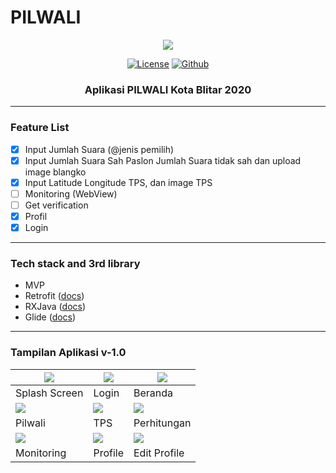 # PILWALI

<p align="center">
  <img src="https://media.suara.com/pictures/653x366/2020/06/19/72258-ilustrasi-pilkada-2020.jpg"/>
</p>

<p align="center">
  <a href="LICENSE"><img alt="License" src="https://img.shields.io/badge/License-Apache%202.0-blue.svg"></a>
<!--   <a href="https://www.linkedin.com/in/imam-mufiid-2870141b2/"><img alt="LinkedIn"></a> -->
  <a href="https://github.com/imufiid"><img alt="Github" src="https://img.shields.io/github/followers/imufiid?label=follow&style=social"></a>
  <h3 align="center">Aplikasi PILWALI Kota Blitar 2020</h3>
</p>

---

### Feature List
- [x] Input Jumlah Suara (@jenis pemilih)
- [x] Input Jumlah Suara Sah Paslon Jumlah Suara tidak sah dan upload image blangko
- [x] Input Latitude Longitude TPS, dan image TPS
- [ ] Monitoring (WebView)
- [ ] Get verification
- [x] Profil
- [x] Login

---

### Tech stack and 3rd library
- MVP
- Retrofit ([docs](https://square.github.io/retrofit/))
- RXJava ([docs](https://github.com/ReactiveX/RxJava))
- Glide ([docs](https://github.com/bumptech/glide))

---

### Tampilan Aplikasi v-1.0
|![](https://i.ibb.co/hVXWZ1S/splash-screen.jpg)|![](https://i.ibb.co/0mdPyRM/login.jpg)|![](https://i.ibb.co/Qf2psQM/beranda.jpg)|
|--|--|--|
|Splash Screen|Login|Beranda|
|![](https://i.ibb.co/Z25wF0D/pilwali.jpg)|![](https://i.ibb.co/JsCKkVL/tps.jpg)|![](https://i.ibb.co/hV5kMP4/perhitungan.png)|
|Pilwali|TPS|Perhitungan|
|![](https://i.ibb.co/4VcN0Lw/monitoring.jpg)|![](https://i.ibb.co/2qYDZ9g/profile.jpg)|![](https://i.ibb.co/W2DChyP/edit-profile.jpg)|
|Monitoring|Profile|Edit Profile|